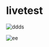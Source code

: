 # livetest
![ddds](https://github.com/Nahin-CDR/Ostad-Flutter-Course/assets/45636041/3f96f94c-e65d-4c47-9981-b959ae4f0825)

![ee](https://github.com/Nahin-CDR/Ostad-Flutter-Course/assets/45636041/5c5bc33e-172c-4ad0-8ff7-62543822045f)
